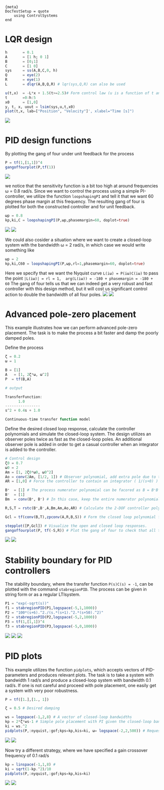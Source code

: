     {meta}
    DocTestSetup = quote
        using ControlSystems
    end


# LQR design
```julia
h       = 0.1
A       = [1 h; 0 1]
B       = [0;1]
C       = [1 0]
sys     = ss(A,B,C,0, h)
Q       = eye(2)
R       = eye(1)
L       = dlqr(A,B,Q,R) # lqr(sys,Q,R) can also be used

u(t,x)  = -L*x + 1.5(t>=2.5)# Form control law (u is a function of t and x), a constant input disturbance is affecting the system from t≧2.5 
t       =0:h:5
x0      = [1,0]
y, t, x, uout = lsim(sys,u,t,x0)
plot(t,x, lab=["Position", "Velocity"]', xlabel="Time [s]")
```

![](../plots/lqrplot.svg)

# PID design functions
By plotting the gang of four under unit feedback for the process
```julia
P = tf(1,[1,1])^4
gangoffourplot(P,tf(1))
```
![](../plots/pidgofplot.svg)

we notice that the sensitivity function is a bit too high at around frequencies ω = 0.8 rad/s. Since we want to control the process using a simple PI-controller, we utilize the
function `loopshapingPI` and tell it that we want 60 degrees phase margin at this frequency. The resulting gang of four is plotted for both the constructed controller and for unit feedback.

```julia
ωp = 0.8
kp,ki,C = loopshapingPI(P,ωp,phasemargin=60, doplot=true)
```
![](../plots/pidgofplot2.svg)
![](../plots/pidnyquistplot.svg)


We could also cosider a situation where we want to create a closed-loop system with the bandwidth ω = 2 rad/s, in which case we would write something like
```julia
ωp = 2
kp,ki,C60 = loopshapingPI(P,ωp,rl=1,phasemargin=60, doplot=true)
```
Here we specify that we want the Nyquist curve `L(iω) = P(iω)C(iω)` to pass the point `|L(iω)| = rl = 1,  arg(L(iω)) = -180 + phasemargin = -180 + 60`
The gang of four tells us that we can indeed get a very robust and fast controller with this design method, but it will cost us significant control action to double the bandwidth of all four poles.
![](../plots/pidgofplot3.svg)
![](../plots/pidnyquistplot2.svg)

# Advanced pole-zero placement
This example illustrates how we can perform advanced pole-zero placement. The task is to make the process a bit faster and damp the poorly damped poles.


Define the process
```julia
ζ = 0.2
ω = 1

B = [1]
A   = [1, 2ζ*ω, ω^2]
P  = tf(B,A)

# output

TransferFunction:
      1.0
----------------
s^2 + 0.4s + 1.0

Continuous-time transfer function model
```

Define the desired closed loop response, calculate the controller polynomials and simulate the closed-loop system. The design utilizes an observer poles twice as fast as the closed-loop poles. An additional observer pole is added in order to get a casual controller when an integrator is added to the controller.
```julia
# Control design
ζ0 = 0.7
ω0 = 2
Am = [1, 2ζ0*ω0, ω0^2]
Ao = conv(2Am, [1/2, 1]) # Observer polynomial, add extra pole due to the integrator
AR = [1,0] # Force the controller to contain an integrator ( 1/(s+0) )

B⁺  = [1] # The process numerator polynomial can be facored as B = B⁺B⁻ where B⁻ contains the zeros we do not want to cancel (non-minimum phase and poorly damped zeros)
B⁻  = [1]
Bm  = conv(B⁺, B⁻) # In this case, keep the entire numerator polynomial of the process

R,S,T = rstc(B⁺,B⁻,A,Bm,Am,Ao,AR) # Calculate the 2-DOF controller polynomials

Gcl = tf(conv(B,T),zpconv(A,R,B,S)) # Form the closed loop polynomial from reference to output, the closed-loop characteristic polynomial is AR + BS, the function zpconv takes care of the polynomial multiplication and makes sure the coefficient vectores are of equal length

stepplot([P,Gcl]) # Visualize the open and closed loop responses.
gangoffourplot(P, tf(-S,R)) # Plot the gang of four to check that all tranfer functions are OK
```

![](../plots/ppstepplot.svg)
![](../plots/ppgofplot.svg)


# Stability boundary for PID controllers
The stability boundary, where the transfer function `P(s)C(s) = -1`, can be plotted with the command `stabregionPID`. The process can be given in string form or as a regular LTIsystem.

```julia
P1 = "exp(-sqrt(s))"
f1 = stabregionPID(P1,logspace(-5,1,1000))
P2 = "100*(s+6).^2./(s.*(s+1).^2.*(s+50).^2)"
f2 = stabregionPID(P2,logspace(-5,2,1000))
P3 = tf(1,[1,1])^4
f3 = stabregionPID(P3,logspace(-5,0,1000))
```
![](../plots/stab1.svg)
![](../plots/stab2.svg)
![](../plots/stab3.svg)


# PID plots
This example utilizes the function `pidplots`, which accepts vectors of PID-parameters and produces relevant plots. The task is to take a system with bandwidth 1 rad/s and produce a closed-loop system with bandwidth 0.1 rad/s. If one is not careful and proceed with pole placement, one easily get a system with very poor robustness.
```julia
P = tf([1.],[1., 1])

ζ = 0.5 # Desired damping

ws = logspace(-1,2,8) # A vector of closed-loop bandwidths
kp = 2*ζ*ws-1 # Simple pole placement with PI given the closed-loop bandwidth, the poles are placed in a butterworth pattern
ki = ws.^2
pidplots(P,:nyquist,:gof;kps=kp,kis=ki, ω= logspace(-2,2,500)) # Request Nyquist and Gang-of-four plots (more plots are available, see ?pidplots )
```
![](../plots/pidplotsnyquist1.svg)
![](../plots/pidplotsgof1svg)

Now try a different strategy, where we have specified a gain crossover frequency of 0.1 rad/s
```julia
kp = linspace(-1,1,8) #
ki = sqrt(1-kp.^2)/10
pidplots(P,:nyquist,:gof;kps=kp,kis=ki)
```
![](../plots/pidplotsnyquist2.svg)
![](../plots/pidplotsgof2.svg)
